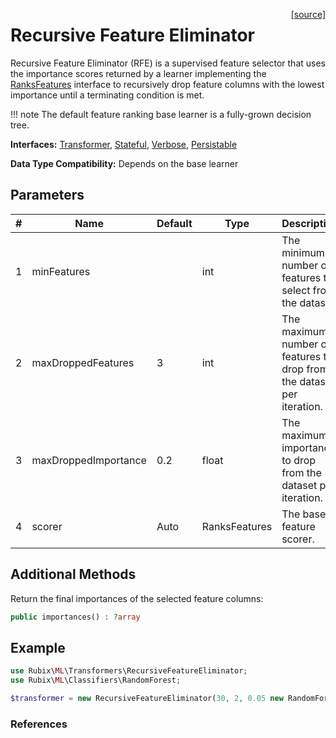 <span style="float:right;"><a href="https://github.com/RubixML/ML/blob/master/src/Transformers/RecursiveFeatureEliminator.php">[source]</a></span>

# Recursive Feature Eliminator
Recursive Feature Eliminator (RFE) is a supervised feature selector that uses the importance scores returned by a learner implementing the [RanksFeatures](../ranks-features.md) interface to recursively drop feature columns with the lowest importance until a terminating condition is met.

!!! note
    The default feature ranking base learner is a fully-grown decision tree.

**Interfaces:** [Transformer](api.md#transformer), [Stateful](api.md#stateful), [Verbose](../verbose.md), [Persistable](../persistable.md)

**Data Type Compatibility:** Depends on the base learner

## Parameters
| # | Name | Default | Type | Description |
|---|---|---|---|---|
| 1 | minFeatures | | int | The minimum number of features to select from the dataset. |
| 2 | maxDroppedFeatures | 3 | int | The maximum number of features to drop from the dataset per iteration. |
| 3 | maxDroppedImportance | 0.2 | float | The maximum importance to drop from the dataset per iteration. |
| 4 | scorer | Auto | RanksFeatures | The base feature scorer. |

## Additional Methods
Return the final importances of the selected feature columns:
``` php
public importances() : ?array
```

## Example
```php
use Rubix\ML\Transformers\RecursiveFeatureEliminator;
use Rubix\ML\Classifiers\RandomForest;

$transformer = new RecursiveFeatureEliminator(30, 2, 0.05 new RandomForest());
```

### References
[^1]: I. Guyon et al. (2002). Gene Selection for Cancer Classification using Support Vector Machines.
